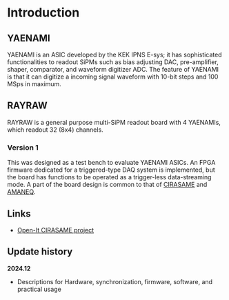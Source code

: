 # Introduction

## YAENAMI

YAENAMI is an ASIC developed by the KEK IPNS E-sys; it has sophisticated functionalities to readout SiPMs such as bias adjusting DAC, pre-amplifier, shaper, comparator, and waveform digitizer ADC.
The feature of YAENAMI is that it can digitize a incoming signal waveform with 10-bit steps and 100 MSps in maximum.

## RAYRAW

RAYRAW is a general purpose multi-SiPM readout board with 4 YAENAMIs, which readout 32 (8x4) channels.

### Version 1

This was designed as a test bench to evaluate YAENAMI ASICs.
An FPGA firmware dedicated for a triggered-type DAQ system is implemented, but the board has functions to be operated as a trigger-less data-streaming mode.
A part of the board design is common to that of [CIRASAME](https://openit.kek.jp/project/cirasame/cirasame) and [AMANEQ](https://openit.kek.jp/project/StrHRTDC/StrHRTDC).

## Links

- [Open-It CIRASAME project](https://openit.kek.jp/project/cirasame/cirasame)

## Update history

**2024.12**

* Descriptions for Hardware, synchronization, firmware, software, and practical usage

